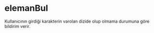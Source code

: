# elemanBul
 Kullanıcının girdiği karakterin varolan dizide olup olmama durumuna göre bildirim verir.
